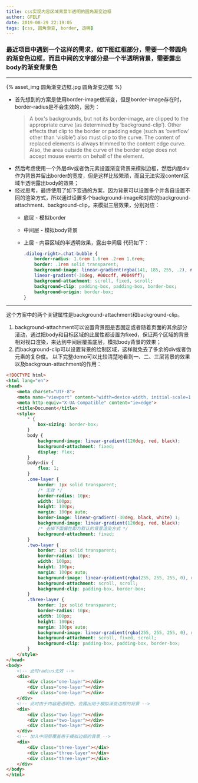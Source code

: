 ```yaml
---
title: css实现内容区域背景半透明的圆角渐变边框
author: GFELF
date: 2019-08-29 22:19:05
tags: [css, 圆角渐变, border, 透明]
---
```


### 最近项目中遇到一个这样的需求，如下图红框部分，需要一个带圆角的渐变色边框，而且中间的文字部分是一个半透明背景，需要露出body的渐变背景色
---
<!-- more -->
{% asset_img 圆角渐变边框.jpg 圆角渐变边框 %}
* 首先想到的方案是使用border-image做渐变，但是border-image存在时，border-radius是不会生效的，因为：
    > A box's backgrounds, but not its border-image, are clipped to the appropriate curve (as determined by ‘background-clip’). Other effects that clip to the border or padding edge (such as ‘overflow’ other than ‘visible’) also must clip to the curve. The content of replaced elements is always trimmed to the content edge curve. Also, the area outside the curve of the border edge does not accept mouse events on behalf of the element.
* 然后考虑使用一个外层div或者伪元素设置渐变背景来模拟边框，然后内层div作为背景并留出border的宽度，但是这样比较繁琐，而且无法实现content区域半透明露出body的效果；
* 经过思考，最终使用了如下变通的方案，因为背景可以设置多个并各自设置不同的渲染方式，所以通过设置多个background-image和对应的background-attachment、background-clip，来模拟三层效果，分别对应：
  * 底层 - 模拟border
  * 中间层 - 模拟body背景
  * 上层 - 内容区域的半透明效果，露出中间层
    代码如下：

    ```css
    .dialog-right>.chat-bubble {
        border-radius: 1.6rem 1.6rem .2rem 1.6rem;
        border: .1rem solid transparent;
        background-image: linear-gradient(rgba(141, 185, 255, .2), rgba(141, 185, 255, .2)),linear-gradient(120deg, #635799 10%,#04065c 90%),
        linear-gradient(-30deg, #00ccff, #0049ff);
        background-attachment: scroll, fixed, scroll;
        background-clip: padding-box, padding-box, border-box;
        background-origin: border-box; 
    }
    ```
---
这个方案中的两个关键属性是background-attachment和background-clip。
1. background-attachment可以设置背景图是否固定或者随着页面的其余部分滚动，通过把body和目标区域的此属性都设置为fixed，保证两个区域的背景相对视口渲染，来达到中间层覆盖底层，模拟body背景的效果；
2. 而background-clip可以设置背景的绘制区域，这样就免去了多余的div或者伪元素的复杂度。
以下完整demo可以比较清楚地看到一、二、三层背景的效果以及backgroun-attachment的作用：
```html
<!DOCTYPE html>
<html lang="en">
<head>
    <meta charset="UTF-8">
    <meta name="viewport" content="width=device-width, initial-scale=1.0">
    <meta http-equiv="X-UA-Compatible" content="ie=edge">
    <title>Document</title>
    <style>
        * {
            box-sizing: border-box;
        }
        body {
            background-image: linear-gradient(120deg, red, black);
            background-attachment: fixed;
            display: flex;
        }
        body>div {
            flex: 1;
        }
        .one-layer {
            border: 1px solid transparent;
            /* 无效 */
            border-radius: 10px;
            width: 100px;
            height: 100px;
            margin: 100px auto;
            border-image: linear-gradient(-30deg, black, white) 1;
            background-image: linear-gradient(120deg, red, black);
            /* 去掉下面属性即为默认的背景渲染方式 */
            background-attachment: fixed;
        }
        .two-layer {
            border: 1px solid transparent;
            border-radius: 10px;
            width: 100px;
            height: 100px;
            margin: 100px auto;
            background-image: linear-gradient(rgba(255, 255, 255, 0), rgba(255, 255, 255, 0)), linear-gradient(-30deg, black, white);
            background-attachment: scroll, scroll;
            background-clip: padding-box, border-box;
        }
        .three-layer {
            border: 1px solid transparent;
            border-radius: 10px;
            width: 100px;
            height: 100px;
            margin: 100px auto;
            background-image: linear-gradient(rgba(255, 255, 255, 0), rgba(255, 255, 255, 0)), linear-gradient(120deg, red, black), linear-gradient(-30deg, black, white);
            background-attachment: scroll, fixed, scroll;
            background-clip: padding-box, padding-box, border-box;
        }
    </style>
</head>
<body>
    <!-- 此时radius无效 -->
    <div>
        <div class="one-layer"></div>
        <div class="one-layer"></div>
        <div class="one-layer"></div>
    </div>
    <!-- 此时由于内容是透明色，会露出用于模拟渐变边框的背景 -->
    <div>
        <div class="two-layer"></div>
        <div class="two-layer"></div>
        <div class="two-layer"></div>
    </div>
    <!-- 加入中间层覆盖用于模拟边框的背景 -->
    <div>
        <div class="three-layer"></div>
        <div class="three-layer"></div>
        <div class="three-layer"></div>
    </div>
</body>
</html>
```